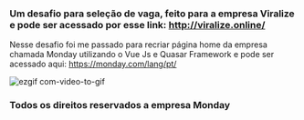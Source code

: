 ### Um desafio para seleção de vaga, feito para a empresa Viralize e pode ser acessado por esse link: http://viralize.online/

Nesse desafio foi me passado para recriar página home da empresa chamada Monday utilizando o Vue Js e Quasar Framework e pode ser acessado aqui: https://monday.com/lang/pt/

![ezgif com-video-to-gif](https://user-images.githubusercontent.com/3237047/83291898-8c20b280-a1bf-11ea-893f-74ef7208c95d.gif)

### Todos os direitos reservados a empresa Monday

